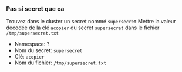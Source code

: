 
### Pas si secret que ca

Trouvez dans le cluster un secret nommé `supersecret`
Mettre la valeur decodée de la clé `acopier` du secret `supersecret` dans le fichier `/tmp/supersecret.txt`


- Namespace: ?
- Nom du secret: `supersecret`
- Clé: `acopier`
- Nom du fichier: `/tmp/supersecret.txt`
